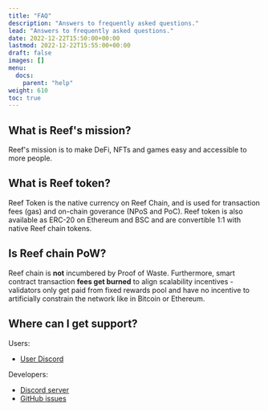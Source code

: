 ```yaml
---
title: "FAQ"
description: "Answers to frequently asked questions."
lead: "Answers to frequently asked questions."
date: 2022-12-22T15:50:00+00:00
lastmod: 2022-12-22T15:55:00+00:00
draft: false
images: []
menu:
  docs:
    parent: "help"
weight: 610
toc: true
---
```


## What is Reef's mission?
Reef's mission is to make DeFi, NFTs and games easy and accessible to more people.

## What is Reef token?
Reef Token is the native currency on Reef Chain, and is used for transaction fees (gas) and on-chain goverance (NPoS and PoC). Reef token is also available as ERC-20 on Ethereum and BSC and are convertible 1:1 with native Reef chain tokens.

## Is Reef chain PoW?
Reef chain is **not** incumbered by Proof of Waste. Furthermore, smart contract transaction **fees get burned** to align scalability incentives - validators only get paid from fixed rewards pool and have no incentive to artificially constrain the network like in Bitcoin or Ethereum.

## Where can I get support?

Users:
- [User Discord](https://discord.com/invite/reefchain)

Developers:
- [Discord server](https://discord.gg/invite/DHpr7sCeGa)
- [GitHub issues](https://github.com/reef-defi/reef-chain/issues)


